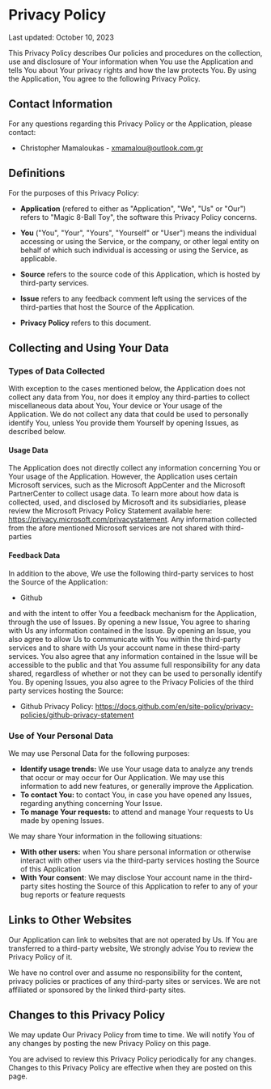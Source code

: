# Privacy Policy

Last updated: October 10, 2023

This Privacy Policy describes Our policies and procedures on the collection, use and disclosure of Your information when You use the Application and tells You about Your privacy rights and how the law protects You. By using the Application, You agree to the following Privacy Policy.

## Contact Information

For any questions regarding this Privacy Policy or the Application, please contact:

- Christopher Mamaloukas - xmamalou@outlook.com.gr

## Definitions

For the purposes of this Privacy Policy:

- __Application__ (refered to either as "Application", "We", "Us" or "Our") refers to "Magic 8-Ball Toy", the software this Privacy Policy concerns.

- __You__ ("You", "Your", "Yours", "Yourself" or "User") means the individual accessing or using the Service, or the company, or other legal entity on behalf of which such individual is accessing or using the Service, as applicable.

- __Source__ refers to the source code of this Application, which is hosted by third-party services.

- __Issue__ refers to any feedback comment left using the services of the third-parties that host the Source of the Application.

- __Privacy Policy__ refers to this document.

## Collecting and Using Your Data

### Types of Data Collected

With exception to the cases mentioned below, the Application does not collect any data from You, nor does it employ any third-parties to collect miscellaneous data about You, Your device or Your usage of the Application. We do not collect any data that could be used to personally identify You, unless You provide them Yourself by opening Issues, as described below. 

#### Usage Data

The Application does not directly collect any information concerning You or Your usage of the Application. However, the Application uses certain Microsoft services, such as the Microsoft AppCenter and the Microsoft PartnerCenter to collect usage data. To learn more about how data is collected, used, and disclosed by Microsoft and its subsidiaries, please review the Microsoft Privacy Policy Statement available here: https://privacy.microsoft.com/privacystatement. Any information collected from the afore mentioned Microsoft services are not shared with third-parties

#### Feedback Data

In addition to the above, We use the following third-party services to host the Source of the Application:

- Github

and with the intent to offer You a feedback mechanism for the Application, through the use of Issues. By opening a new Issue, You agree to sharing with Us any information contained in the Issue. By opening an Issue, you also agree to allow Us to communicate with You within the third-party services and to share with Us your account name in these third-party services. You also agree that any information contained in the Issue will be accessible to the public and that You assume full responsibility for any data shared, regardless of whether or not they can be used to personally identify You. By opening Issues, you also agree to the Privacy Policies of the third party services hosting the Source:

- Github Privacy Policy: https://docs.github.com/en/site-policy/privacy-policies/github-privacy-statement

### Use of Your Personal Data

We may use Personal Data for the following purposes:

- __Identify usage trends:__ We use Your usage data to analyze any trends that occur or may occur for Our Application. We may use this information to add new features, or generally improve the Application.
- __To contact You:__ to contact You, in case you have opened any Issues, regarding anything concerning Your Issue.
- __To manage Your requests:__ to attend and manage Your requests to Us made by opening Issues.

We may share Your information in the following situations:

- __With other users:__ when You share personal information or otherwise interact with other users via the third-party services hosting the Source of this Application
- __With Your consent__: We may disclose Your account name in the third-party sites hosting the Source of this Application to refer to any of your bug reports or feature requests

## Links to Other Websites

Our Application can link to websites that are not operated by Us. If You are transferred to a third-party website, We strongly advise You to review the Privacy Policy of it.

We have no control over and assume no responsibility for the content, privacy policies or practices of any third-party sites or services. We are not affiliated or sponsored by the linked third-party sites.

## Changes to this Privacy Policy

We may update Our Privacy Policy from time to time. We will notify You of any changes by posting the new Privacy Policy on this page.

You are advised to review this Privacy Policy periodically for any changes. Changes to this Privacy Policy are effective when they are posted on this page.
